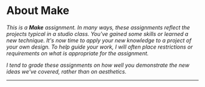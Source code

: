 About Make
==========

_This is a **Make** assignment.  In many ways, these assignments
reflect the projects typical in a studio class.  You've gained some
skills or learned a new technique.  It's now time to apply your new
knowledge to a project of your own design.  To help guide your work,
I will often place restrictions or requirements on what is appropriate
for the assignment._

_I tend to grade these assignments on how well you demonstrate the new
ideas we've covered, rather than on aesthetics._

---


